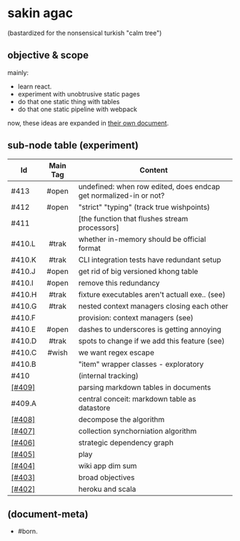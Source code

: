 # sakin agac

(bastardized for the nonsensical turkish "calm tree")




## objective & scope

mainly:
  - learn react.
  - experiment with unobtrusive static pages
  - do that one static thing with tables
  - do that one static pipeline with webpack

now, these ideas are expanded in [their own document][\[#403\]].




## sub-node table (experiment)

|Id                         | Main Tag | Content
|---------------------------|:-----:|-
|                   #413    | #open | undefined: when row edited, does endcap get normalized-in or not?
|                   #412    | #open | "strict" "typing" (track true wishpoints)
|                   #411    |       | [the function that flushes stream processors]
|                   #410.L  | #trak | whether in-memory should be official format
|                   #410.K  | #trak | CLI integration tests have redundant setup
|                   #410.J  | #open | get rid of big versioned khong table
|                   #410.I  | #open | remove this redundancy
|                   #410.H  | #trak | fixture executables aren't actuall exe.. (see)
|                   #410.G  | #trak | nested context managers closing each other
|                   #410.F  |       | provision: context managers (see)
|                   #410.E  | #open | dashes to underscores is getting annoying
|                   #410.D  | #trak | spots to change if we add this feature (see)
|                   #410.C  | #wish | we want regex escape
|                   #410.B  |       | "item" wrapper classes - exploratory
|                   #410    |       | (internal tracking)
|<a name=409></a>[\[#409\]] |       | parsing markdown tables in documents
|                   #409.A  |       | central conceit: markdown table as datastore
|<a name=408></a>[\[#408\]] |       | decompose the algorithm
|<a name=407></a>[\[#407\]] |       | collection synchorniation algorithm
|<a name=406></a>[\[#406\]] |       | strategic dependency graph
|<a name=405></a>[\[#405\]] |       | play
|<a name=404></a>[\[#404\]] |       | wiki app dim sum
|<a name=403></a>[\[#403\]] |       | broad objectives
|<a name=402></a>[\[#402\]] |       | heroku and scala





[\[#409\]]: 409-ersatz-parsing-a-markdown-document-for-tables.dot
[\[#408\]]: 408-decompose-the-synchronization-algorithm.md
[\[#407\]]: 407-collection-synchronization-algorithm.md
[\[#406\]]: 406-strategic-dependency-graph.dot
[\[#405\]]: 405-play.md
[\[#404\]]: 404-wiki-app-dim-sum.md
[\[#403\]]: 403-broad-objectives.md
[\[#402\]]: 402-heroku-and-scala.md





## (document-meta)

  - #born.
